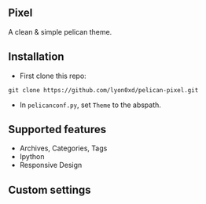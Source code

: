 ## Pixel

A clean & simple pelican theme.

## Installation

- First clone this repo:

`git clone https://github.com/lyon0xd/pelican-pixel.git`

- In `pelicanconf.py`, set `Theme` to the abspath. 

## Supported features

- Archives, Categories, Tags
- Ipython
- Responsive Design

## Custom settings